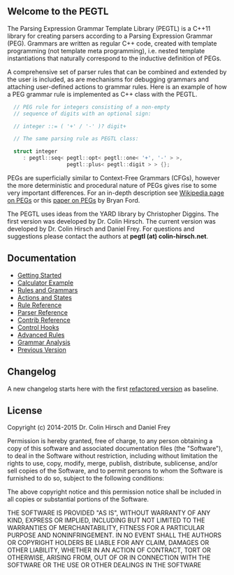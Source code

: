 ## Welcome to the PEGTL

The Parsing Expression Grammar Template Library (PEGTL) is a C++11 library for creating parsers according to a Parsing Expression Grammar (PEG).
Grammars are written as regular C++ code, created with template programming (not template meta programming), i.e. nested template instantiations that naturally correspond to the inductive definition of PEGs.

A comprehensive set of parser rules that can be combined and extended by the user is included, as are mechanisms for debugging grammars and attaching user-defined actions to grammar rules.
Here is an example of how a PEG grammar rule is implemented as C++ class with the PEGTL.

```c++
  // PEG rule for integers consisting of a non-empty
  // sequence of digits with an optional sign:

  // integer ::= ( '+' / '-' )? digit+

  // The same parsing rule as PEGTL class:

  struct integer
     : pegtl::seq< pegtl::opt< pegtl::one< '+', '-' > >,
                   pegtl::plus< pegtl::digit > > {};
```

PEGs are superficially similar to Context-Free Grammars (CFGs), however the more deterministic and procedural nature of PEGs gives rise to some very important differences.
For an in-depth description see [Wikipedia page on PEGs](http://en.wikipedia.org/wiki/Parsing_expression_grammar) or this [paper on PEGs](http://pdos.csail.mit.edu/~baford/packrat/popl04/peg-popl04.pdf) by Bryan Ford.

The PEGTL uses ideas from the YARD library by Christopher Diggins.
The first version was developed by Dr. Colin Hirsch.
The current version was developed by Dr. Colin Hirsch and Daniel Frey.
For questions and suggestions please contact the authors at **pegtl (at) colin-hirsch.net**.

## Documentation

* [Getting Started](https://github.com/ColinH/PEGTL/wiki/Getting-Started)
* [Calculator Example](https://github.com/ColinH/PEGTL/wiki/Calculator-Example)
* [Rules and Grammars](https://github.com/ColinH/PEGTL/wiki/Rules-and-Grammars)
* [Actions and States](https://github.com/ColinH/PEGTL/wiki/Actions-and-States)
* [Rule Reference](https://github.com/ColinH/PEGTL/wiki/Rule-Reference)
* [Parser Reference](https://github.com/ColinH/PEGTL/wiki/Parser-Reference)
* [Contrib Reference](https://github.com/ColinH/PEGTL/wiki/Contrib-Reference)
* [Control Hooks](https://github.com/ColinH/PEGTL/wiki/Control-Hooks)
* [Advanced Rules](https://github.com/ColinH/PEGTL/wiki/Advanced-Rules)
* [Grammar Analysis](https://github.com/ColinH/PEGTL/wiki/Grammar-Analysis)
* [Previous Version](http://github.com/ColinH/PEGTL/wiki/Previous-Version)

## Changelog

A new changelog starts here with the first [refactored version](http://github.com/ColinH/PEGTL/wiki/Previous-Version) as baseline.

## License

Copyright (c) 2014-2015 Dr. Colin Hirsch and Daniel Frey

Permission is hereby granted, free of charge, to any person obtaining a copy of this software and associated documentation files (the "Software"), to deal in the Software without restriction, including without limitation the rights to use, copy, modify, merge, publish, distribute, sublicense, and/or sell copies of the Software, and to permit persons to whom the Software is furnished to do so, subject to the following conditions:

The above copyright notice and this permission notice shall be included in all copies or substantial portions of the Software.

THE SOFTWARE IS PROVIDED "AS IS", WITHOUT WARRANTY OF ANY KIND, EXPRESS OR IMPLIED, INCLUDING BUT NOT LIMITED TO THE WARRANTIES OF MERCHANTABILITY, FITNESS FOR A PARTICULAR PURPOSE AND NONINFRINGEMENT. IN NO EVENT SHALL THE AUTHORS OR COPYRIGHT HOLDERS BE LIABLE FOR ANY CLAIM, DAMAGES OR OTHER LIABILITY, WHETHER IN AN ACTION OF CONTRACT, TORT OR OTHERWISE, ARISING FROM, OUT OF OR IN CONNECTION WITH THE SOFTWARE OR THE USE OR OTHER DEALINGS IN THE SOFTWARE
